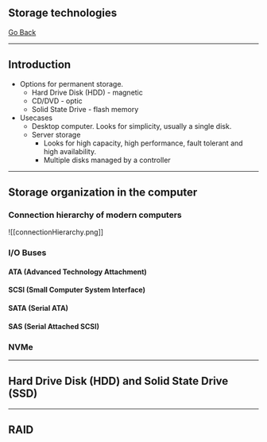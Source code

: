 Storage technologies
---
[Go Back](UNIOVI/3S2_IntSys/README.md)

---
## Introduction
- Options for permanent storage.
	- Hard Drive Disk (HDD) - magnetic
	- CD/DVD - optic
	- Solid State Drive - flash memory
- Usecases
	- Desktop computer. Looks for simplicity, usually a single disk.
	- Server storage
		- Looks for high capacity, high performance, fault tolerant and high availability.
		- Multiple disks managed by a controller
---
## Storage organization in the computer
### Connection hierarchy of modern computers
![[connectionHierarchy.png]]
### I/O Buses
#### ATA (Advanced Technology Attachment)
#### SCSI (Small Computer System Interface)
#### SATA (Serial ATA)
#### SAS (Serial Attached SCSI)
### NVMe
---
## Hard Drive Disk (HDD) and Solid State Drive (SSD)

---
## RAID